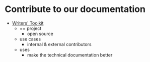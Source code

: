 # Contribute to our documentation

* [Writers' Toolkit](https://grafana.com/docs/writers-toolkit/)
  * == project
    * open source
  * use cases
    * internal & external contributors 
  * uses
    * make the technical documentation better
